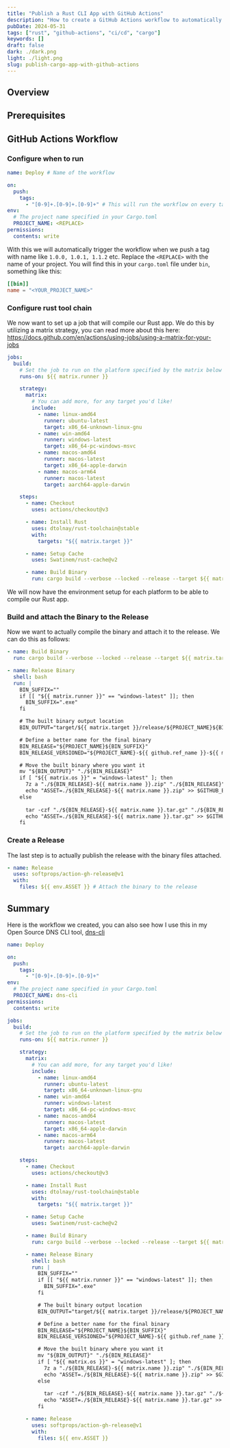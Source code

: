 ```yaml
---
title: "Publish a Rust CLI App with GitHub Actions"
description: "How to create a GitHub Actions workflow to automatically build a Rust app. Create a GitHub release and attach the binary to it for all platforms"
pubDate: 2024-05-31
tags: ["rust", "github-actions", "ci/cd", "cargo"]
keywords: []
draft: false
dark: ./dark.png
light: ./light.png
slug: publish-cargo-app-with-github-actions
---
```


## Overview

## Prerequisites

## GitHub Actions Workflow

### Configure when to run

```yaml
name: Deploy # Name of the workflow

on:
  push:
    tags:
      - "[0-9]+.[0-9]+.[0-9]+" # This will run the workflow on every tag that matches the regex
env:
  # The project name specified in your Cargo.toml
  PROJECT_NAME: <REPLACE>
permissions:
  contents: write
```

With this we will automatically trigger the workflow when we push a tag
with name like `1.0.0, 1.0.1, 1.1.2` etc. Replace the `<REPLACE>` with the name of your project. You will find this in your `cargo.toml` file under `bin`, something like this:

```toml
[[bin]]
name = "<YOUR_PROJECT_NAME>"
```

### Configure rust tool chain

We now want to set up a job that will compile our Rust app.
We do this by utilizing a matrix strategy,
you can read more about this here:
<https://docs.github.com/en/actions/using-jobs/using-a-matrix-for-your-jobs>

```yaml
jobs:
  build:
    # Set the job to run on the platform specified by the matrix below
    runs-on: ${{ matrix.runner }}

    strategy:
      matrix:
        # You can add more, for any target you'd like!
        include:
          - name: linux-amd64
            runner: ubuntu-latest
            target: x86_64-unknown-linux-gnu
          - name: win-amd64
            runner: windows-latest
            target: x86_64-pc-windows-msvc
          - name: macos-amd64
            runner: macos-latest
            target: x86_64-apple-darwin
          - name: macos-arm64
            runner: macos-latest
            target: aarch64-apple-darwin

    steps:
      - name: Checkout
        uses: actions/checkout@v3

      - name: Install Rust
        uses: dtolnay/rust-toolchain@stable
        with:
          targets: "${{ matrix.target }}"

      - name: Setup Cache
        uses: Swatinem/rust-cache@v2

      - name: Build Binary
        run: cargo build --verbose --locked --release --target ${{ matrix.target }}
```

We will now have the environment setup for each platform to be able to compile our Rust app.

### Build and attach the Binary to the Release

Now we want to actually compile the binary and attach it to the release.
We can do this as follows:

```yaml
- name: Build Binary
  run: cargo build --verbose --locked --release --target ${{ matrix.target }}

- name: Release Binary
  shell: bash
  run: |
    BIN_SUFFIX=""
    if [[ "${{ matrix.runner }}" == "windows-latest" ]]; then
      BIN_SUFFIX=".exe"
    fi

    # The built binary output location
    BIN_OUTPUT="target/${{ matrix.target }}/release/${PROJECT_NAME}${BIN_SUFFIX}"

    # Define a better name for the final binary
    BIN_RELEASE="${PROJECT_NAME}${BIN_SUFFIX}"
    BIN_RELEASE_VERSIONED="${PROJECT_NAME}-${{ github.ref_name }}-${{ matrix.name }}${BIN_SUFFIX}"

    # Move the built binary where you want it
    mv "${BIN_OUTPUT}" "./${BIN_RELEASE}"
    if [ "${{ matrix.os }}" = "windows-latest" ]; then
      7z a "./${BIN_RELEASE}-${{ matrix.name }}.zip" "./${BIN_RELEASE}"
      echo "ASSET=./${BIN_RELEASE}-${{ matrix.name }}.zip" >> $GITHUB_ENV
    else
      
      tar -czf "./${BIN_RELEASE}-${{ matrix.name }}.tar.gz" "./${BIN_RELEASE}"
      echo "ASSET=./${BIN_RELEASE}-${{ matrix.name }}.tar.gz" >> $GITHUB_ENV
    fi
```

### Create a Release

The last step is to actually publish the release with the binary files attached.

```yaml
- name: Release
  uses: softprops/action-gh-release@v1
  with:
    files: ${{ env.ASSET }} # Attach the binary to the release
```

## Summary

Here is the workflow we created, you can also see how I use this in my Open Source DNS CLI tool, [dns-cli](https://github.com/Hugo-Persson/dns-cli-tools)

```yaml
name: Deploy

on:
  push:
    tags:
      - "[0-9]+.[0-9]+.[0-9]+"
env:
  # The project name specified in your Cargo.toml
  PROJECT_NAME: dns-cli
permissions:
  contents: write

jobs:
  build:
    # Set the job to run on the platform specified by the matrix below
    runs-on: ${{ matrix.runner }}

    strategy:
      matrix:
        # You can add more, for any target you'd like!
        include:
          - name: linux-amd64
            runner: ubuntu-latest
            target: x86_64-unknown-linux-gnu
          - name: win-amd64
            runner: windows-latest
            target: x86_64-pc-windows-msvc
          - name: macos-amd64
            runner: macos-latest
            target: x86_64-apple-darwin
          - name: macos-arm64
            runner: macos-latest
            target: aarch64-apple-darwin

    steps:
      - name: Checkout
        uses: actions/checkout@v3

      - name: Install Rust
        uses: dtolnay/rust-toolchain@stable
        with:
          targets: "${{ matrix.target }}"

      - name: Setup Cache
        uses: Swatinem/rust-cache@v2

      - name: Build Binary
        run: cargo build --verbose --locked --release --target ${{ matrix.target }}

      - name: Release Binary
        shell: bash
        run: |
          BIN_SUFFIX=""
          if [[ "${{ matrix.runner }}" == "windows-latest" ]]; then
            BIN_SUFFIX=".exe"
          fi

          # The built binary output location
          BIN_OUTPUT="target/${{ matrix.target }}/release/${PROJECT_NAME}${BIN_SUFFIX}"

          # Define a better name for the final binary
          BIN_RELEASE="${PROJECT_NAME}${BIN_SUFFIX}"
          BIN_RELEASE_VERSIONED="${PROJECT_NAME}-${{ github.ref_name }}-${{ matrix.name }}${BIN_SUFFIX}"

          # Move the built binary where you want it
          mv "${BIN_OUTPUT}" "./${BIN_RELEASE}"
          if [ "${{ matrix.os }}" = "windows-latest" ]; then
            7z a "./${BIN_RELEASE}-${{ matrix.name }}.zip" "./${BIN_RELEASE}"
            echo "ASSET=./${BIN_RELEASE}-${{ matrix.name }}.zip" >> $GITHUB_ENV
          else
            
            tar -czf "./${BIN_RELEASE}-${{ matrix.name }}.tar.gz" "./${BIN_RELEASE}"
            echo "ASSET=./${BIN_RELEASE}-${{ matrix.name }}.tar.gz" >> $GITHUB_ENV
          fi

      - name: Release
        uses: softprops/action-gh-release@v1
        with:
          files: ${{ env.ASSET }}
```
